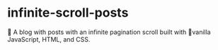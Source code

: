 # infinite-scroll-posts
📜 A blog with posts with an infinite pagination scroll built with 🍦vanilla JavaScript, HTML, and CSS.
